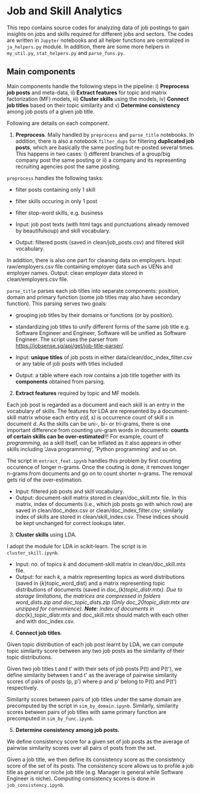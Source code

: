 # Job and Skill Analytics

This repo contains source codes for analyzing data of job postings to gain insights on jobs and skills required for different jobs and sectors. The codes are written in `Jupyter` notebooks and all helper functions are centralized in `ja_helpers.py` module. In addition, there are some more helpers in `my_util.py`, `stat_helpers.py` and `parse_funs.py`.

## Main components
Main components handle the following steps in the pipeline: i) __Preprocess job posts__ and meta-data, ii) __Extract features__ for topic and matrix factorization (MF) models, iii) __Cluster skills__ using the models, iv) __Connect job titles__ based on their topic similarity and v) __Determine consistency__ among job posts of a given job title.

Following are details on each component.

1. __Preprocess__. 
Maily handled by `preprocess` and `parse_title` notebooks. In addition, there is also a notebook `filter_dups` for filtering __duplicated job posts__, which are basically the same posting but re-posted several times. This happens in two cases: i) different branches of a group/big company post the same posting or ii) a company and its representing recruiting agencies post the same posting.

`preprocess` handles the following tasks:
  + filter posts containing only 1 skill
  + filter skills occuring in only 1 post
  + filter stop-word skills, e.g. business

+ Input: job post texts (with html tags and punctuations already removed by beautifulsoup) and skill vocabulary.
+ Output: filtered posts (saved in clean/job_posts.csv) and filtered skill vocabulary.

In addition, there is also one part for cleaning data on employers. Input: raw/employers.csv file containing employer data such as UENs and employer names. Output: clean employer data stored in clean/employers.csv file.

`parse_title` parses each job titles into separate components: position, domain and primary function (some job titles may also have secondary function). This parsing serves two goals: 
  + grouping job titles by their domains or functions (or by position).
  + standardizing job titles to unify different forms of the same job title e.g. Software Engineer and Engineer, Software will be unified as Software Engineer.
The script uses the parser from https://jobsense.sg/api/get/job-title-parser/.

+ Input: __unique titles__ of job posts in either data/clean/doc_index_filter.csv or any table of job posts with titles included
+ Output: a table where each row contains a job title together with its __components__ obtained from parsing.

2. __Extract features__ required by topic and MF models.

Each job post is regarded as a document and each skill is an entry in the vocabulary of skills.
The features for LDA are represented by a document-skill matrix whose each entry _e(d, s)_ is occurrence count of skill _s_ in document _d_. As the skills can be uni-, bi- or tri-grams, there is one important difference from counting uni-gram words in documents: __counts of certain skills can be over-estimated__!!! For example, count of _programming_, as a skill itself, can be inflated as it also appears in other skills including 'Java programming', 'Python programming' and so on.

The script in `extract_feat.ipynb` handles this problem by first counting occurence of longer n-grams. Once the couting is done, it removes longer n-grams from documents and go on to count shorter n-grams. The removal gets rid of the over-estimation.

+ Input: filtered job posts and skill vocabulary.
+ Output: document-skill matrix stored in clean/doc_skill.mtx file. In this matrix, index of documents (i.e., which job posts go with which row) are saved in clean/doc_index.csv or clean/doc_index_filter.csv; similarly index of skills are stored in clean/skill_index.csv. These indices should be kept unchanged for correct lookups later.

3. __Cluster skills__ using LDA.

I adopt the module for LDA in scikit-learn. The script is in `cluster_skill.ipynb`.
+ Input: no. of topics _k_ and document-skill matrix in clean/doc_skill.mtx file.
+ Output: for each _k_, a matrix representing topics as word distributions (saved in {_k_}topic_word_dist) and a matrix representing topic distributions of documents (saved in doc_{k}_topic_distr.mtx). Due to storage limitations, the matrices are compressed in folders word_dists.zip and doc_topic_dists.zip (Only doc_20topic_distr.mtx are unzipped for convenience).
__Note__: index of documents in doc_{k}_topic_distr.mtx and doc_skill.mtx should match with each other and with doc_index.csv.

4. __Connect job titles__.

Given topic distribution of each job post learnt by LDA, we can compute topic similarity score between any two job posts as the similarity of their topic distributions. 

Given two job titles t and t' with their sets of job posts P(t) and P(t'), we define similarity between t and t' as the average of pairwise similarity scores of pairs of posts (p, p') where p and p' belong to P(t) and P(t') respectively.

Similarity scores between pairs of job titles under the same domain are precomputed by the script in `sim_by_domain.ipynb`. Similarly, similarity scores between pairs of job titles with same primary function are precomputed in `sim_by_func.ipynb`.

5. __Determine consistency among job posts.__

We define consistency score for a given set of job posts as the average of pairwise similarity scores over all pairs of posts from the set.

Given a job title, we then define its consistency score as the consistency score of the set of its posts. The consistency score allows us to profile a job title as _general_ or _niche_ job title (e.g. Manager is general while Software Engineer is niche). Computing consistency scores is done in `job_consistency.ipynb`.
